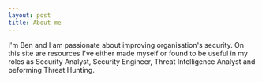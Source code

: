 ```yaml
---
layout: post
title: About me
---
```


I'm Ben and I am passionate about improving organisation's security. On this site are resources I've either made myself or found to be useful in my roles as Security Analyst, Security Engineer, Threat Intelligence Analyst and peforming Threat Hunting. 
